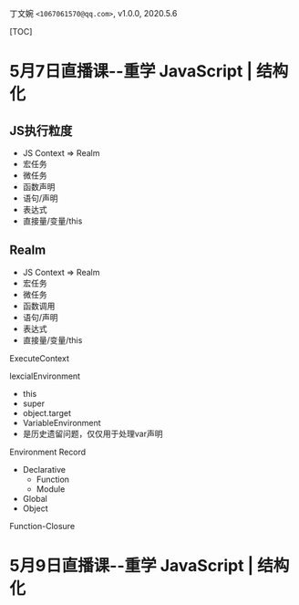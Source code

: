 丁文婉 `<1067061570@qq.com>`, v1.0.0,  2020.5.6

[TOC]

# 5月7日直播课--重学 JavaScript | 结构化
## JS执行粒度 
- JS Context => Realm
- 宏任务
- 微任务
- 函数声明
- 语句/声明
- 表达式
- 直接量/变量/this

## Realm

- JS Context => Realm
- 宏任务
- 微任务
- 函数调用
- 语句/声明
- 表达式
- 直接量/变量/this

ExecuteContext

lexcialEnvironment

- this
- super
- object.target
- VariableEnvironment
- 是历史遗留问题，仅仅用于处理var声明

Environment Record

- Declarative
  - Function
  - Module
- Global
- Object

Function-Closure


# 5月9日直播课--重学 JavaScript | 结构化

